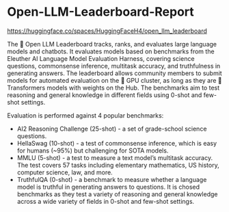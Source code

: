 # Open-LLM-Leaderboard-Report
https://huggingface.co/spaces/HuggingFaceH4/open_llm_leaderboard

The 🤗 Open LLM Leaderboard tracks, ranks, and evaluates large language models and chatbots. It evaluates models based on benchmarks from the Eleuther AI Language Model Evaluation Harness, covering science questions, commonsense inference, multitask accuracy, and truthfulness in generating answers. The leaderboard allows community members to submit models for automated evaluation on the 🤗 GPU cluster, as long as they are 🤗 Transformers models with weights on the Hub. The benchmarks aim to test reasoning and general knowledge in different fields using 0-shot and few-shot settings.

Evaluation is performed against 4 popular benchmarks:

- AI2 Reasoning Challenge (25-shot) - a set of grade-school science questions.
- HellaSwag (10-shot) - a test of commonsense inference, which is easy for humans (~95%) but challenging for SOTA models.
- MMLU (5-shot) - a test to measure a text model’s multitask accuracy. The test covers 57 tasks including elementary mathematics, US history, computer science, law, and more.
- TruthfulQA (0-shot) - a benchmark to measure whether a language model is truthful in generating answers to questions.
It is chosed benchmarks as they test a variety of reasoning and general knowledge across a wide variety of fields in 0-shot and few-shot settings.

